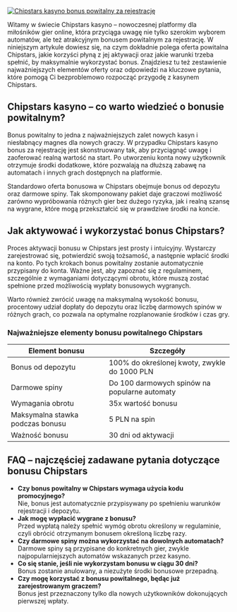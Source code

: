 [![Chipstars kasyno bonus powitalny za rejestrację](https://123-caf.pages.dev/gitsignup.png)](https://vrmoo.ru/Bt82HjjY)

<div> <p>Witamy w świecie Chipstars kasyno – nowoczesnej platformy dla miłośników gier online, która przyciąga uwagę nie tylko szerokim wyborem automatów, ale też atrakcyjnym bonusem powitalnym za rejestrację. W niniejszym artykule dowiesz się, na czym dokładnie polega oferta powitalna Chipstars, jakie korzyści płyną z jej aktywacji oraz jakie warunki trzeba spełnić, by maksymalnie wykorzystać bonus. Znajdziesz tu też zestawienie najważniejszych elementów oferty oraz odpowiedzi na kluczowe pytania, które pomogą Ci bezproblemowo rozpocząć przygodę z kasynem Chipstars.</p>  <h2>Chipstars kasyno – co warto wiedzieć o bonusie powitalnym?</h2> <p>Bonus powitalny to jedna z najważniejszych zalet nowych kasyn i niesłabnący magnes dla nowych graczy. W przypadku Chipstars kasyno bonus za rejestrację jest skonstruowany tak, aby przyciągnąć uwagę i zaoferować realną wartość na start. Po utworzeniu konta nowy użytkownik otrzymuje środki dodatkowe, które pozwalają na dłuższą zabawę na automatach i innych grach dostępnych na platformie.</p> <p>Standardowo oferta bonusowa w Chipstars obejmuje bonus od depozytu oraz darmowe spiny. Tak skomponowany pakiet daje graczowi możliwość zarówno wypróbowania różnych gier bez dużego ryzyka, jak i realną szansę na wygrane, które mogą przekształcić się w prawdziwe środki na koncie.</p>  <h2>Jak aktywować i wykorzystać bonus Chipstars?</h2> <p>Proces aktywacji bonusu w Chipstars jest prosty i intuicyjny. Wystarczy zarejestrować się, potwierdzić swoją tożsamość, a następnie wpłacić środki na konto. Po tych krokach bonus powitalny zostanie automatycznie przypisany do konta. Ważne jest, aby zapoznać się z regulaminem, szczególnie z wymaganiami dotyczącymi obrotu, które muszą zostać spełnione przed możliwością wypłaty bonusowych wygranych.</p> <p>Warto również zwrócić uwagę na maksymalną wysokość bonusu, procentowy udział dopłaty do depozytu oraz liczbę darmowych spinów w różnych grach, co pozwala na optymalne rozplanowanie środków i czas gry.</p>  <h3>Najważniejsze elementy bonusu powitalnego Chipstars</h3> <table>   <thead>     <tr>       <th>Element bonusu</th>       <th>Szczegóły</th>     </tr>   </thead>   <tbody>     <tr>       <td>Bonus od depozytu</td>       <td>100% do określonej kwoty, zwykle do 1000 PLN</td>     </tr>     <tr>       <td>Darmowe spiny</td>       <td>Do 100 darmowych spinów na popularne automaty</td>     </tr>     <tr>       <td>Wymagania obrotu</td>       <td>35x wartość bonusu</td>     </tr>     <tr>       <td>Maksymalna stawka podczas bonusu</td>       <td>5 PLN na spin</td>     </tr>     <tr>       <td>Ważność bonusu</td>       <td>30 dni od aktywacji</td>     </tr>   </tbody> </table>  <h2>FAQ – najczęściej zadawane pytania dotyczące bonusu Chipstars</h2> <ul>   <li><strong>Czy bonus powitalny w Chipstars wymaga użycia kodu promocyjnego?</strong><br>Nie, bonus jest automatycznie przypisywany po spełnieniu warunków rejestracji i depozytu.</li>   <li><strong>Jak mogę wypłacić wygrane z bonusu?</strong><br>Przed wypłatą należy spełnić wymóg obrotu określony w regulaminie, czyli obrócić otrzymanym bonusem określoną liczbę razy.</li>   <li><strong>Czy darmowe spiny można wykorzystać na dowolnych automatach?</strong><br>Darmowe spiny są przypisane do konkretnych gier, zwykle najpopularniejszych automatów wskazanych przez kasyno.</li>   <li><strong>Co się stanie, jeśli nie wykorzystam bonusu w ciągu 30 dni?</strong><br>Bonus zostanie anulowany, a niezużyte środki bonusowe przepadną.</li>   <li><strong>Czy mogę korzystać z bonusu powitalnego, będąc już zarejestrowanym graczem?</strong><br>Bonus jest przeznaczony tylko dla nowych użytkowników dokonujących pierwszej wpłaty.</li> </ul> </div>
